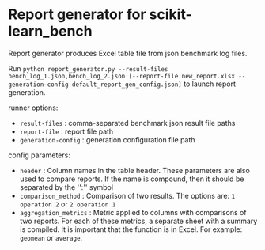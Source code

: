 # Report generator for scikit-learn_bench

Report generator produces Excel table file from json benchmark log files.

Run `python report_generator.py --result-files bench_log_1.json,bench_log_2.json [--report-file new_report.xlsx --generation-config default_report_gen_config.json]` to launch report generation.

runner options:
* ``result-files`` : comma-separated benchmark json result file paths
* ``report-file`` : report file path
* ``generation-config`` : generation configuration file path

config parameters:
* ``header`` : Column names in the table header. These parameters are also used to compare reports. If the name is compound, then it should be separated by the '':'' symbol
* ``comparison_method`` : Comparison of two results. The options are: ``1 operation 2`` or ``2 operation 1``
* ``aggregation_metrics`` : Metric applied to columns with comparisons of two reports. For each of these metrics, a separate sheet with a summary is compiled. It is important that the function is in Excel. For example: ``geomean`` or ``average``.
